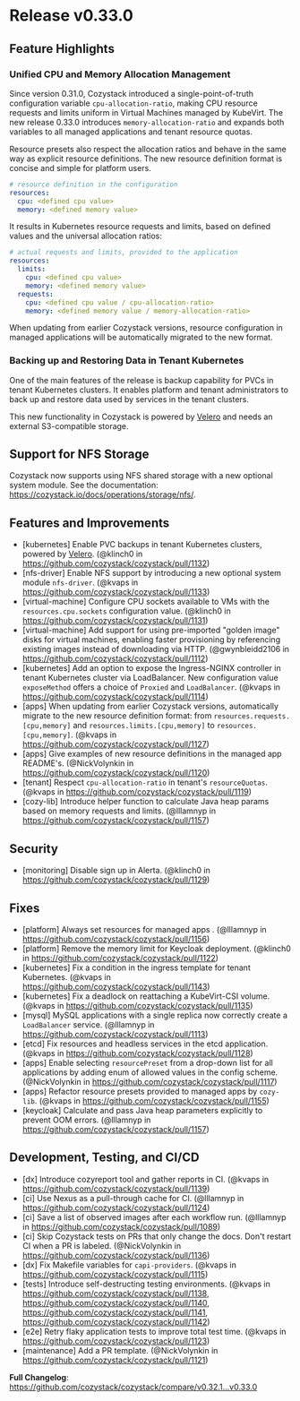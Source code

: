 # Release v0.33.0

## Feature Highlights

### Unified CPU and Memory Allocation Management

Since version 0.31.0, Cozystack introduced a single-point-of-truth configuration variable `cpu-allocation-ratio`,
making CPU resource requests and limits uniform in Virtual Machines managed by KubeVirt.
The new release 0.33.0 introduces `memory-allocation-ratio` and expands both variables to all managed applications and tenant resource quotas.

Resource presets also respect the allocation ratios and behave in the same way as explicit resource definitions.
The new resource definition format is concise and simple for platform users.

```yaml
# resource definition in the configuration
resources:
  cpu: <defined cpu value>
  memory: <defined memory value>
```

It results in Kubernetes resource requests and limits, based on defined values and the universal allocation ratios:

```yaml
# actual requests and limits, provided to the application
resources:
  limits:
    cpu: <defined cpu value>
    memory: <defined memory value>
  requests:
    cpu: <defined cpu value / cpu-allocation-ratio>
    memory: <defined memory value / memory-allocation-ratio>
```

When updating from earlier Cozystack versions, resource configuration in managed applications will be automatically migrated to the new format.

### Backing up and Restoring Data in Tenant Kubernetes

One of the main features of the release is backup capability for PVCs in tenant Kubernetes clusters.
It enables platform and tenant administrators to back up and restore data used by services in the tenant clusters.

This new functionality in Cozystack is powered by [Velero](https://velero.io/) and needs an external S3-compatible storage.

## Support for NFS Storage

Cozystack now supports using NFS shared storage with a new optional system module.
See the documentation: https://cozystack.io/docs/operations/storage/nfs/.

## Features and Improvements

* [kubernetes] Enable PVC backups in tenant Kubernetes clusters, powered by [Velero](https://velero.io/). (@klinch0 in https://github.com/cozystack/cozystack/pull/1132)
* [nfs-driver] Enable NFS support by introducing a new optional system module `nfs-driver`.  (@kvaps in https://github.com/cozystack/cozystack/pull/1133)
* [virtual-machine] Configure CPU sockets available to VMs with the `resources.cpu.sockets` configuration value. (@klinch0 in https://github.com/cozystack/cozystack/pull/1131)
* [virtual-machine] Add support for using pre-imported "golden image" disks for virtual machines, enabling faster provisioning by referencing existing images instead of downloading via HTTP. (@gwynbleidd2106 in https://github.com/cozystack/cozystack/pull/1112)
* [kubernetes] Add an option to expose the Ingress-NGINX controller in tenant Kubernetes cluster via LoadBalancer. New configuration value `exposeMethod` offers a choice of `Proxied` and `LoadBalancer`. (@kvaps in https://github.com/cozystack/cozystack/pull/1114)
* [apps] When updating from earlier Cozystack versions, automatically migrate to the new resource definition format: from `resources.requests.[cpu,memory]` and `resources.limits.[cpu,memory]` to `resources.[cpu,memory]`. (@kvaps in https://github.com/cozystack/cozystack/pull/1127)
* [apps] Give examples of new resource definitions in the managed app README's. (@NickVolynkin in https://github.com/cozystack/cozystack/pull/1120)
* [tenant] Respect `cpu-allocation-ratio` in tenant's `resourceQuotas`.(@kvaps in https://github.com/cozystack/cozystack/pull/1119)
* [cozy-lib] Introduce helper function to calculate Java heap params based on memory requests and limits. (@lllamnyp in https://github.com/cozystack/cozystack/pull/1157)

## Security

* [monitoring] Disable sign up in Alerta. (@klinch0 in https://github.com/cozystack/cozystack/pull/1129)

## Fixes

* [platform] Always set resources for managed apps . (@lllamnyp in https://github.com/cozystack/cozystack/pull/1156)
* [platform] Remove the memory limit for Keycloak deployment. (@klinch0 in https://github.com/cozystack/cozystack/pull/1122)
* [kubernetes] Fix a condition in the ingress template for tenant Kubernetes. (@kvaps in https://github.com/cozystack/cozystack/pull/1143)
* [kubernetes] Fix a deadlock on reattaching a KubeVirt-CSI volume. (@kvaps in https://github.com/cozystack/cozystack/pull/1135)
* [mysql] MySQL applications with a single replica now correctly create a `LoadBalancer` service. (@lllamnyp in https://github.com/cozystack/cozystack/pull/1113)
* [etcd] Fix resources and headless services in the etcd application. (@kvaps in https://github.com/cozystack/cozystack/pull/1128)
* [apps] Enable selecting `resourcePreset` from a drop-down list for all applications by adding enum of allowed values in the config scheme. (@NickVolynkin in https://github.com/cozystack/cozystack/pull/1117)
* [apps] Refactor resource presets provided to managed apps by `cozy-lib`. (@kvaps in https://github.com/cozystack/cozystack/pull/1155)
* [keycloak] Calculate and pass Java heap parameters explicitly to prevent OOM errors. (@lllamnyp in https://github.com/cozystack/cozystack/pull/1157)


## Development, Testing, and CI/CD

* [dx] Introduce cozyreport tool and gather reports in CI. (@kvaps in https://github.com/cozystack/cozystack/pull/1139)
* [ci] Use Nexus as a pull-through cache for CI. (@lllamnyp in https://github.com/cozystack/cozystack/pull/1124)
* [ci] Save a list of observed images after each workflow run. (@lllamnyp in https://github.com/cozystack/cozystack/pull/1089)
* [ci] Skip Cozystack tests on PRs that only change the docs. Don't restart CI when a PR is labeled. (@NickVolynkin in https://github.com/cozystack/cozystack/pull/1136)
* [dx] Fix Makefile variables for `capi-providers`. (@kvaps in https://github.com/cozystack/cozystack/pull/1115)
* [tests] Introduce self-destructing testing environments. (@kvaps in https://github.com/cozystack/cozystack/pull/1138, https://github.com/cozystack/cozystack/pull/1140, https://github.com/cozystack/cozystack/pull/1141, https://github.com/cozystack/cozystack/pull/1142)
* [e2e] Retry flaky application tests to improve total test time. (@kvaps in https://github.com/cozystack/cozystack/pull/1123)
* [maintenance] Add a PR template. (@NickVolynkin in https://github.com/cozystack/cozystack/pull/1121)


**Full Changelog**: https://github.com/cozystack/cozystack/compare/v0.32.1...v0.33.0